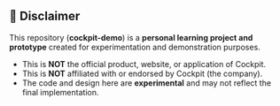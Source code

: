## 🚨 Disclaimer

This repository (**cockpit-demo**) is a **personal learning project and prototype** created for experimentation and demonstration purposes.

-   This is **NOT** the official product, website, or application of Cockpit.
-   This is **NOT** affiliated with or endorsed by Cockpit (the company).
-   The code and design here are **experimental** and may not reflect the final implementation.
